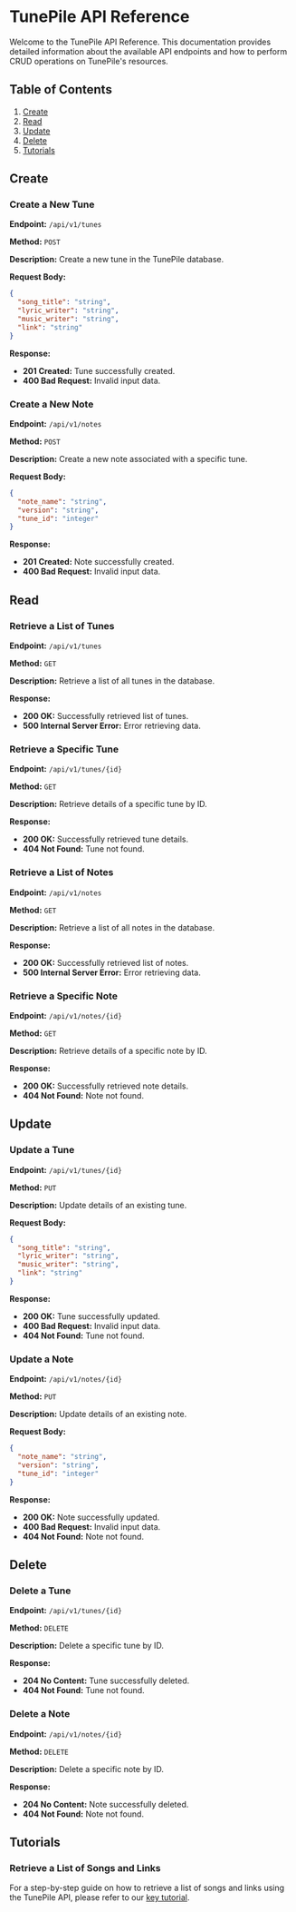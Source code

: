 # TunePile API Reference

Welcome to the TunePile API Reference. This documentation provides detailed information about the available API endpoints and how to perform CRUD operations on TunePile's resources.

## Table of Contents

1. [Create](#create)
2. [Read](#read)
3. [Update](#update)
4. [Delete](#delete)
5. [Tutorials](#tutorials)

## Create

### Create a New Tune

**Endpoint:** `/api/v1/tunes`

**Method:** `POST`

**Description:** Create a new tune in the TunePile database.

**Request Body:**

```json
{
  "song_title": "string",
  "lyric_writer": "string",
  "music_writer": "string",
  "link": "string"
}
```

**Response:**

- **201 Created:** Tune successfully created.
- **400 Bad Request:** Invalid input data.

### Create a New Note

**Endpoint:** `/api/v1/notes`

**Method:** `POST`

**Description:** Create a new note associated with a specific tune.

**Request Body:**

```json
{
  "note_name": "string",
  "version": "string",
  "tune_id": "integer"
}
```

**Response:**

- **201 Created:** Note successfully created.
- **400 Bad Request:** Invalid input data.

## Read

### Retrieve a List of Tunes

**Endpoint:** `/api/v1/tunes`

**Method:** `GET`

**Description:** Retrieve a list of all tunes in the database.

**Response:**

- **200 OK:** Successfully retrieved list of tunes.
- **500 Internal Server Error:** Error retrieving data.

### Retrieve a Specific Tune

**Endpoint:** `/api/v1/tunes/{id}`

**Method:** `GET`

**Description:** Retrieve details of a specific tune by ID.

**Response:**

- **200 OK:** Successfully retrieved tune details.
- **404 Not Found:** Tune not found.

### Retrieve a List of Notes

**Endpoint:** `/api/v1/notes`

**Method:** `GET`

**Description:** Retrieve a list of all notes in the database.

**Response:**

- **200 OK:** Successfully retrieved list of notes.
- **500 Internal Server Error:** Error retrieving data.

### Retrieve a Specific Note

**Endpoint:** `/api/v1/notes/{id}`

**Method:** `GET`

**Description:** Retrieve details of a specific note by ID.

**Response:**

- **200 OK:** Successfully retrieved note details.
- **404 Not Found:** Note not found.

## Update

### Update a Tune

**Endpoint:** `/api/v1/tunes/{id}`

**Method:** `PUT`

**Description:** Update details of an existing tune.

**Request Body:**

```json
{
  "song_title": "string",
  "lyric_writer": "string",
  "music_writer": "string",
  "link": "string"
}
```

**Response:**

- **200 OK:** Tune successfully updated.
- **400 Bad Request:** Invalid input data.
- **404 Not Found:** Tune not found.

### Update a Note

**Endpoint:** `/api/v1/notes/{id}`

**Method:** `PUT`

**Description:** Update details of an existing note.

**Request Body:**

```json
{
  "note_name": "string",
  "version": "string",
  "tune_id": "integer"
}
```

**Response:**

- **200 OK:** Note successfully updated.
- **400 Bad Request:** Invalid input data.
- **404 Not Found:** Note not found.

## Delete

### Delete a Tune

**Endpoint:** `/api/v1/tunes/{id}`

**Method:** `DELETE`

**Description:** Delete a specific tune by ID.

**Response:**

- **204 No Content:** Tune successfully deleted.
- **404 Not Found:** Tune not found.

### Delete a Note

**Endpoint:** `/api/v1/notes/{id}`

**Method:** `DELETE`

**Description:** Delete a specific note by ID.

**Response:**

- **204 No Content:** Note successfully deleted.
- **404 Not Found:** Note not found.

## Tutorials

### Retrieve a List of Songs and Links

For a step-by-step guide on how to retrieve a list of songs and links using the TunePile API, please refer to our [key tutorial](/docs/tutorials/retrieve-a-list-of-songs-and-links.md).
